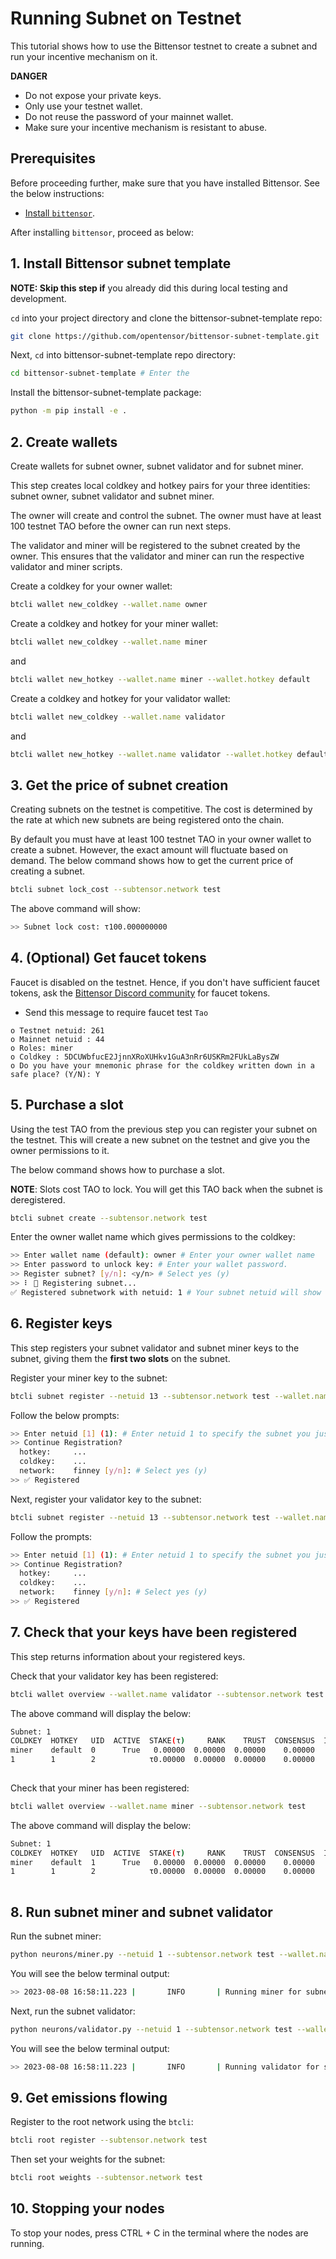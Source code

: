 # Running Subnet on Testnet

This tutorial shows how to use the Bittensor testnet to create a subnet and run your incentive mechanism on it. 

**DANGER**
- Do not expose your private keys.
- Only use your testnet wallet.
- Do not reuse the password of your mainnet wallet.
- Make sure your incentive mechanism is resistant to abuse. 

## Prerequisites

Before proceeding further, make sure that you have installed Bittensor. See the below instructions:

- [Install `bittensor`](https://github.com/opentensor/bittensor#install).

After installing `bittensor`, proceed as below:

## 1. Install Bittensor subnet template

**NOTE: Skip this step if** you already did this during local testing and development.

`cd` into your project directory and clone the bittensor-subnet-template repo:

```bash
git clone https://github.com/opentensor/bittensor-subnet-template.git 
```

Next, `cd` into bittensor-subnet-template repo directory:

```bash
cd bittensor-subnet-template # Enter the 
```

Install the bittensor-subnet-template package:

```bash
python -m pip install -e . 
```

## 2. Create wallets 

Create wallets for subnet owner, subnet validator and for subnet miner.
  
This step creates local coldkey and hotkey pairs for your three identities: subnet owner, subnet validator and subnet miner. 

The owner will create and control the subnet. The owner must have at least 100 testnet TAO before the owner can run next steps. 

The validator and miner will be registered to the subnet created by the owner. This ensures that the validator and miner can run the respective validator and miner scripts.

Create a coldkey for your owner wallet:

```bash
btcli wallet new_coldkey --wallet.name owner
```

Create a coldkey and hotkey for your miner wallet:

```bash
btcli wallet new_coldkey --wallet.name miner
```

and

```bash
btcli wallet new_hotkey --wallet.name miner --wallet.hotkey default
```

Create a coldkey and hotkey for your validator wallet:

```bash
btcli wallet new_coldkey --wallet.name validator
```

and

```bash
btcli wallet new_hotkey --wallet.name validator --wallet.hotkey default
```

## 3. Get the price of subnet creation

Creating subnets on the testnet is competitive. The cost is determined by the rate at which new subnets are being registered onto the chain. 

By default you must have at least 100 testnet TAO in your owner wallet to create a subnet. However, the exact amount will fluctuate based on demand. The below command shows how to get the current price of creating a subnet.

```bash
btcli subnet lock_cost --subtensor.network test
```

The above command will show:

```bash
>> Subnet lock cost: τ100.000000000
```

## 4. (Optional) Get faucet tokens
   
Faucet is disabled on the testnet. Hence, if you don't have sufficient faucet tokens, ask the [Bittensor Discord community](https://discord.com/channels/799672011265015819/830068283314929684) for faucet tokens.

- Send this message to require faucet test `Tao`
```
o Testnet netuid: 261
o Mainnet netuid : 44
o Roles: miner
o Coldkey : 5DCUWbfucE2JjnnXRoXUHkv1GuA3nRr6USKRm2FUkLaBysZW
o Do you have your mnemonic phrase for the coldkey written down in a safe place? (Y/N): Y

```
## 5. Purchase a slot

Using the test TAO from the previous step you can register your subnet on the testnet. This will create a new subnet on the testnet and give you the owner permissions to it. 

The below command shows how to purchase a slot. 

**NOTE**: Slots cost TAO to lock. You will get this TAO back when the subnet is deregistered.

```bash
btcli subnet create --subtensor.network test 
```

Enter the owner wallet name which gives permissions to the coldkey:

```bash
>> Enter wallet name (default): owner # Enter your owner wallet name
>> Enter password to unlock key: # Enter your wallet password.
>> Register subnet? [y/n]: <y/n> # Select yes (y)
>> ⠇ 📡 Registering subnet...
✅ Registered subnetwork with netuid: 1 # Your subnet netuid will show here, save this for later.
```

## 6. Register keys

This step registers your subnet validator and subnet miner keys to the subnet, giving them the **first two slots** on the subnet.

Register your miner key to the subnet:

```bash
btcli subnet register --netuid 13 --subtensor.network test --wallet.name miner --wallet.hotkey default
```

Follow the below prompts:

```bash
>> Enter netuid [1] (1): # Enter netuid 1 to specify the subnet you just created.
>> Continue Registration?
  hotkey:     ...
  coldkey:    ...
  network:    finney [y/n]: # Select yes (y)
>> ✅ Registered
```

Next, register your validator key to the subnet:

```bash
btcli subnet register --netuid 13 --subtensor.network test --wallet.name validator --wallet.hotkey default
```

Follow the prompts:

```bash
>> Enter netuid [1] (1): # Enter netuid 1 to specify the subnet you just created.
>> Continue Registration?
  hotkey:     ...
  coldkey:    ...
  network:    finney [y/n]: # Select yes (y)
>> ✅ Registered
```

## 7. Check that your keys have been registered

This step returns information about your registered keys.

Check that your validator key has been registered:

```bash
btcli wallet overview --wallet.name validator --subtensor.network test
```

The above command will display the below:

```bash
Subnet: 1                                                                                                                                                                
COLDKEY  HOTKEY   UID  ACTIVE  STAKE(τ)     RANK    TRUST  CONSENSUS  INCENTIVE  DIVIDENDS  EMISSION(ρ)   VTRUST  VPERMIT  UPDATED  AXON  HOTKEY_SS58                    
miner    default  0      True   0.00000  0.00000  0.00000    0.00000    0.00000    0.00000            0  0.00000                14  none  5GTFrsEQfvTsh3WjiEVFeKzFTc2xcf…
1        1        2            τ0.00000  0.00000  0.00000    0.00000    0.00000    0.00000           ρ0  0.00000                                                         
                                                                          Wallet balance: τ0.0         
```

Check that your miner has been registered:

```bash
btcli wallet overview --wallet.name miner --subtensor.network test
```

The above command will display the below:

```bash
Subnet: 1                                                                                                                                                                
COLDKEY  HOTKEY   UID  ACTIVE  STAKE(τ)     RANK    TRUST  CONSENSUS  INCENTIVE  DIVIDENDS  EMISSION(ρ)   VTRUST  VPERMIT  UPDATED  AXON  HOTKEY_SS58                    
miner    default  1      True   0.00000  0.00000  0.00000    0.00000    0.00000    0.00000            0  0.00000                14  none  5GTFrsEQfvTsh3WjiEVFeKzFTc2xcf…
1        1        2            τ0.00000  0.00000  0.00000    0.00000    0.00000    0.00000           ρ0  0.00000                                                         
                                                                          Wallet balance: τ0.0   
```

## 8. Run subnet miner and subnet validator

Run the subnet miner:

```bash
python neurons/miner.py --netuid 1 --subtensor.network test --wallet.name miner --wallet.hotkey default --logging.debug
```

You will see the below terminal output:

```bash
>> 2023-08-08 16:58:11.223 |       INFO       | Running miner for subnet: 1 on network: ws://127.0.0.1:9946 with config: ...
```

Next, run the subnet validator:

```bash
python neurons/validator.py --netuid 1 --subtensor.network test --wallet.name validator --wallet.hotkey default --logging.debug
```

You will see the below terminal output:

```bash
>> 2023-08-08 16:58:11.223 |       INFO       | Running validator for subnet: 1 on network: ws://127.0.0.1:9946 with config: ...
```


## 9. Get emissions flowing

Register to the root network using the `btcli`:

```bash
btcli root register --subtensor.network test
```

Then set your weights for the subnet:

```bash
btcli root weights --subtensor.network test
```

## 10. Stopping your nodes

To stop your nodes, press CTRL + C in the terminal where the nodes are running.



